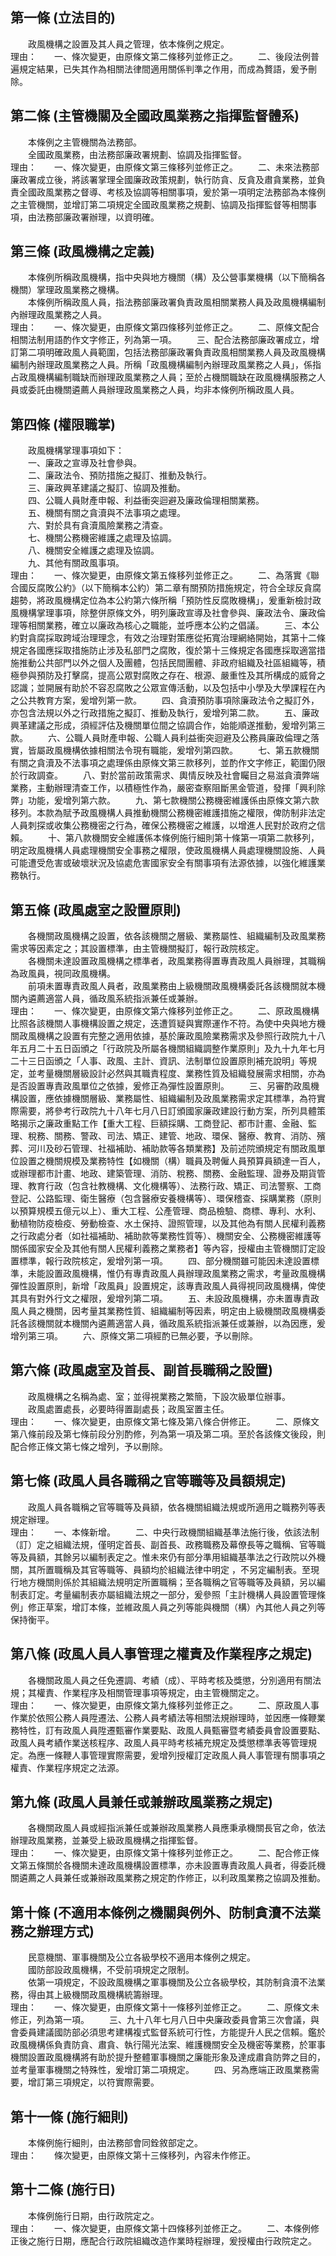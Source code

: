 第一條 (立法目的)
-----------------
　　政風機構之設置及其人員之管理，依本條例之規定。  
理由：　　一、條次變更，由原條文第二條移列並修正之。
　　二、後段法例普遍規定結果，已失其作為相關法律間適用關係判準之作用，而成為贅語，爰予刪除。

第二條 (主管機關及全國政風業務之指揮監督體系)
---------------------------------------------
　　本條例之主管機關為法務部。  
　　全國政風業務，由法務部廉政署規劃、協調及指揮監督。  
理由：　　一、條次變更，由原條文第三條移列並修正之。
　　二、未來法務部廉政署成立後，將該署掌理全國廉政政策規劃，執行防貪、反貪及肅貪業務，並負責全國政風業務之督導、考核及協調等相關事項，爰於第一項明定法務部為本條例之主管機關，並增訂第二項規定全國政風業務之規劃、協調及指揮監督等相關事項，由法務部廉政署辦理，以資明確。

第三條 (政風機構之定義)
-----------------------
　　本條例所稱政風機構，指中央與地方機關（構）及公營事業機構（以下簡稱各機關）掌理政風業務之機構。  
　　本條例所稱政風人員，指法務部廉政署負責政風相關業務人員及政風機構編制內辦理政風業務之人員。  
理由：　　一、條次變更，由原條文第四條移列並修正之。
　　二、原條文配合相關法制用語酌作文字修正，列為第一項。
　　三、配合法務部廉政署成立，增訂第二項明確政風人員範圍，包括法務部廉政署負責政風相關業務人員及政風機構編制內辦理政風業務之人員。所稱「政風機構編制內辦理政風業務之人員」，係指占政風機構編制職缺而辦理政風業務之人員；至於占機關職缺在政風機構服務之人員或委託由機關遴薦人員辦理政風業務之人員，均非本條例所稱政風人員。

第四條 (權限職掌)
-----------------
　　政風機構掌理事項如下：  
　　一、廉政之宣導及社會參與。  
　　二、廉政法令、預防措施之擬訂、推動及執行。  
　　三、廉政興革建議之擬訂、協調及推動。  
　　四、公職人員財產申報、利益衝突迴避及廉政倫理相關業務。  
　　五、機關有關之貪瀆與不法事項之處理。  
　　六、對於具有貪瀆風險業務之清查。  
　　七、機關公務機密維護之處理及協調。  
　　八、機關安全維護之處理及協調。  
　　九、其他有關政風事項。  
理由：　　一、條次變更，由原條文第五條移列並修正之。
　　二、為落實《聯合國反腐敗公約》（以下簡稱本公約）第二章有關預防措施規定，符合全球反貪腐趨勢，將政風機構定位為本公約第六條所稱「預防性反腐敗機構」，爰重新檢討政風機構掌理事項，除整併原條文外，明列廉政宣導及社會參與、廉政法令、廉政倫理等相關業務，確立以廉政為核心之職能，並呼應本公約之倡議。
　　三、本公約對貪腐採取跨域治理理念，有效之治理對策應從拓寬治理網絡開始，其第十二條規定各國應採取措施防止涉及私部門之腐敗，復於第十三條規定各國應採取適當措施推動公共部門以外之個人及團體，包括民間團體、非政府組織及社區組織等，積極參與預防及打擊腐，提高公眾對腐敗之存在、根源、嚴重性及其所構成的威脅之認識；並開展有助於不容忍腐敗之公眾宣傳活動，以及包括中小學及大學課程在內之公共教育方案，爰增列第一款。
　　四、貪瀆預防事項除廉政法令之擬訂外，亦包含法規以外之行政措施之擬訂、推動及執行，爰增列第二款。
　　五、廉政興革建議之形成，須經評估及機關單位間之協調合作，始能順遂推動，爰增列第三款。
　　六、公職人員財產申報、公職人員利益衝突迴避及公務員廉政倫理之落實，皆屬政風機構依據相關法令現有職能，爰增列第四款。
　　七、第五款機關有關之貪瀆及不法事項之處理係由原條文第三款移列，並酌作文字修正，範圍仍限於行政調查。
　　八、對於當前政策需求、輿情反映及社會矚目之易滋貪瀆弊端業務，主動辦理清查工作，以積極性作為，嚴密查察阻斷黑金管道，發揮「興利除弊」功能，爰增列第六款。
　　九、第七款機關公務機密維護係由原條文第六款移列。本款為賦予政風機構人員推動機關公務機密維護措施之權限，俾防制非法定人員刺探或收集公務機密之行為，確保公務機密之維護，以增進人民對於政府之信賴。
　　十、第八款機關安全維護係本條例施行細則第十條第一項第二款移列，明定政風機構人員處理機關安全事務之權限，使政風機構人員處理機關設施、人員可能遭受危害或破壞狀況及協處危害國家安全有關事項有法源依據，以強化維護業務執行。

第五條 (政風處室之設置原則)
---------------------------
　　各機關政風機構之設置，依各該機關之層級、業務屬性、組織編制及政風業務需求等因素定之；其設置標準，由主管機關擬訂，報行政院核定。  
　　各機關未達設置政風機構之標準者，政風業務得置專責政風人員辦理，其職稱為政風員，視同政風機構。  
　　前項未置專責政風人員者，政風業務由上級機關政風機構委託各該機關就本機關內遴薦適當人員，循政風系統指派兼任或兼辦。  
理由：　　一、條次變更，由原條文第六條移列並修正之。
　　二、原政風機構比照各該機關人事機構設置之規定，迭遭質疑與實際運作不符。為使中央與地方機關政風機構之設置有完整之適用依據，基於廉政風險業務需求及參照行政院九十八年五月二十五日函頒之「行政院及所屬各機關組織調整作業原則」及九十九年七月二十三日函頒之「人事、政風、主計、資訊、法制單位設置原則補充說明」等規定，並考量機關層級設計必然與其職責程度、業務性質及組織發展需求相關，亦為是否設置專責政風單位之依據，爰修正為彈性設置原則。
　　三、另審酌政風機構設置，應依據機關層級、業務屬性、組織編制及政風業務需求定其標準，為符實際需要，將參考行政院九十八年七月八日訂頒國家廉政建設行動方案，所列具體策略揭示之廉政重點工作【重大工程、巨額採購、工商登記、都市計畫、金融、監理、稅務、關務、警政、司法、矯正、建管、地政、環保、醫療、教育、消防、殯葬、河川及砂石管理、社福補助、補助款等各類業務】及前述院頒規定有關政風單位設置之機關規模及業務特性【如機關（構）職員及聘僱人員預算員額達一百人，或辦理都市計畫、地政、建築管理、消防、稅務、關務、金融監理、證券及期貨管理、教育行政（包含社教機構、文化機構等）、法務行政、矯正、司法警察、工商登記、公路監理、衛生醫療（包含醫療安養機構等）、環保稽查、採購業務（原則以預算規模五億元以上）、重大工程、公產管理、商品檢驗、商標、專利、水利、動植物防疫檢疫、勞動檢查、水土保持、證照管理，以及其他為有關人民權利義務之行政處分者（如社福補助、補助款等業務性質等）、機關安全、公務機密維護等關係國家安全及其他有關人民權利義務之業務者】等內容，授權由主管機關訂定設置標準，報行政院核定，爰增列第一項。
　　四、部分機關雖可能因未達設置標準，未能設置政風機構，惟仍有專責政風人員辦理政風業務之需求，考量政風機構彈性設置原則，新增「政風員」設置規定，該專責政風人員得視同政風機構，俾使其具有對外行文之權限，爰增列第二項。
　　五、未設政風機構，亦未置專責政風人員之機關，因考量其業務性質、組織編制等因素，明定由上級機關政風機構委託各該機關就本機關內遴薦適當人員，循政風系統指派兼任或兼辦，以為因應，爰增列第三項。
　　六、原條文第二項經酌已無必要，予以刪除。

第六條 (政風處室及首長、副首長職稱之設置)
-----------------------------------------
　　政風機構之名稱為處、室；並得視業務之繁簡，下設次級單位辦事。  
　　政風處置處長，必要時得置副處長；政風室置主任。  
理由：　　一、條次變更，由原條文第七條及第八條合併修正。
　　二、原條文第八條前段及第七條前段分別酌修，列為第一項及第二項。至於各該條文後段，則配合修正條文第七條之增列，予以刪除。

第七條 (政風人員各職稱之官等職等及員額規定)
-------------------------------------------
　　政風人員各職稱之官等職等及員額，依各機關組織法規或所適用之職務列等表規定辦理。  
理由：　　一、本條新增。
　　二、中央行政機關組織基準法施行後，依該法制（訂）定之組織法規，僅明定首長、副首長、政務職務及幕僚長等之職稱、官等職等及員額，其餘另以編制表定之。惟未來仍有部分準用組織基準法之行政院以外機關，其所置職稱及其官等職等、員額均於組織法律中明定
，不另定編制表。至現行地方機關則係於其組織法規明定所置職稱；至各職稱之官等職等及員額，另以編制表訂定。考量編制表亦屬組織法規之一部分，爰參照「主計機構人員設置管理條例」修正草案，增訂本條，並維政風人員之列等能與機關（構）內其他人員之列等保持衡平。

第八條 (政風人員人事管理之權責及作業程序之規定)
-----------------------------------------------
　　各機關政風人員之任免遷調、考績（成）、平時考核及獎懲，分別適用有關法規；其權責、作業程序及相關管理事項等規定，由主管機關定之。  
理由：　　一、條次變更，由原條文第九條移列並修正之。
　　二、原政風人事作業於依照公務人員陞遷法、公務人員考績法等相關法規辦理時，並因應一條鞭業務特性，訂有政風人員陞遷甄審作業要點、政風人員甄審暨考績委員會設置要點、政風人員考績作業送核程序、政風人員平時考核補充規定及獎懲標準表等管理規定。為應一條鞭人事管理實際需要，爰增列授權訂定政風人員人事管理有關事項之權責、作業程序規定之法源。

第九條 (政風人員兼任或兼辦政風業務之規定)
-----------------------------------------
　　各機關政風人員或經指派兼任或兼辦政風業務人員應秉承機關長官之命，依法辦理政風業務，並兼受上級政風機構之指揮監督。  
理由：　　一、條次變更，由原條文第十條移列並修正之。
　　二、配合修正條文第五條關於各機關未達政風機構設置標準，亦未設置專責政風人員者，得委託機關遴薦之人員兼任或兼辦政風業務之規定酌作修正，以利政風業務之協調及推動。

第十條 (不適用本條例之機關與例外、防制貪瀆不法業務之辦理方式)
-------------------------------------------------------------
　　民意機關、軍事機關及公立各級學校不適用本條例之規定。  
　　國防部設政風機構，不受前項規定之限制。  
　　依第一項規定，不設政風機構之軍事機關及公立各級學校，其防制貪瀆不法業務，得由其上級機關政風機構統籌辦理。  
理由：　　一、條次變更，由原條文第十一條移列並修正之。
　　二、原條文未修正，列為第一項。
　　三、九十八年七月八日中央廉政委員會第三次會議，與會委員建議國防部必須思考建構複式監督系統可行性，方能提升人民之信賴。鑑於政風機構係負責防貪、肅貪、執行陽光法案、維護機關安全及機密等業務，於軍事機關設置政風機構將有助於提升整體軍事機關之廉能形象及達成肅貪防弊之目的，並考量軍事機關之特殊性，爰增訂第二項規定。
　　四、另為應端正政風業務需要，增訂第三項規定，以符實際需要。

第十一條 (施行細則)
-------------------
　　本條例施行細則，由法務部會同銓敘部定之。  
理由：　　條次變更，由原條文第十三條移列，內容未作修正。

第十二條 (施行日)
-----------------
　　本條例施行日期，由行政院定之。  
理由：　　一、條次變更，由原條文第十四條移列並修正之。
　　二、本條例修正後之施行日期，應配合行政院組織改造作業時程辦理，爰授權由行政院定之。